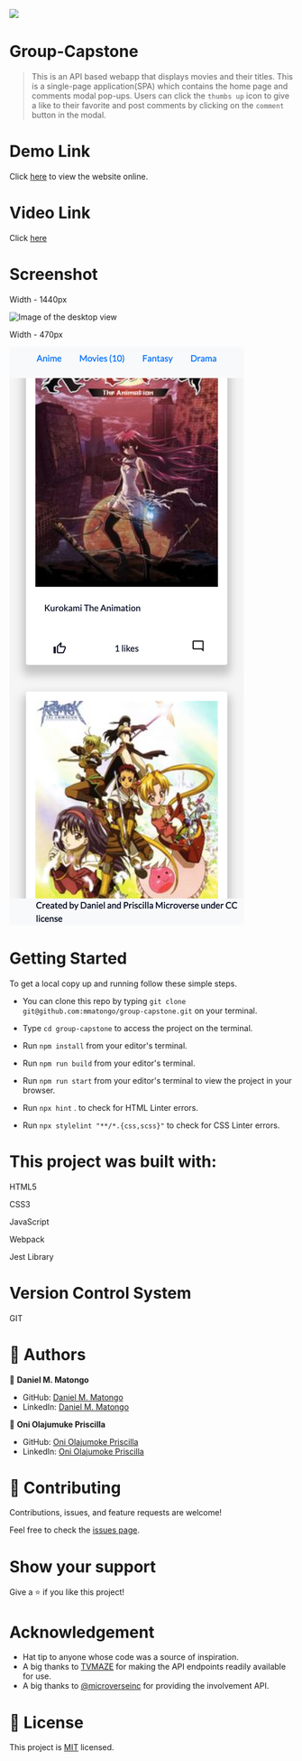 ![](https://img.shields.io/badge/Microverse-blueviolet)

# Group-Capstone

> This is an API based webapp that displays movies and their titles. This is a single-page application(SPA) which contains the home page and comments modal pop-ups. Users can click the `thumbs up` icon to give a like to their favorite and post comments by clicking on the `comment` button in the modal.  

# Demo Link

Click [here](https://mmatongo.github.io/group-capstone/dist/) to view the website online.

# Video Link 
Click [here](https://youtu.be/X3809LCFK9s)
# Screenshot

Width - 1440px

![Image of the desktop view](./img/scr1.png)

Width - 470px

![Image of the mobile view](./img/scr2.png)

# Getting Started

To get a local copy up and running follow these simple steps.

- You can clone this repo by typing `git clone git@github.com:mmatongo/group-capstone.git` on your terminal.

- Type `cd group-capstone` to access the project on the terminal.
  
- Run `npm install` from your editor's terminal.

- Run `npm run build` from your editor's terminal.

- Run `npm run start` from your editor's terminal to view the project in your browser.

- Run `npx hint` . to check for HTML Linter errors.

- Run `npx stylelint "**/*.{css,scss}"` to check for CSS Linter errors.


# This project was built with:

HTML5

CSS3

JavaScript

Webpack

Jest Library
# Version Control System

GIT

# 👤 Authors


👤 **Daniel M. Matongo**

- GitHub: [Daniel M. Matongo](https://github.com/mmatongo)
- LinkedIn: [Daniel M. Matongo](https://linkedin.com/in/mmatongo)


👤 **Oni Olajumuke Priscilla**

- GitHub: [Oni Olajumoke Priscilla](https://github.com/prolajumokeoni)
- LinkedIn: [Oni Olajumoke Priscilla](https://www.linkedin.com/in/prolajumokeoni/)

# 🤝 Contributing

Contributions, issues, and feature requests are welcome!

Feel free to check the [issues page](https://github.com/mmatongo/group-capstone/issues).

# Show your support

Give a ⭐️ if you like this project!

# Acknowledgement
- Hat tip to anyone whose code was a source of inspiration.
- A big thanks to [TVMAZE](https://www.tvmaze.com/) for making the API endpoints readily available for use.
- A big thanks to [@microverseinc](https://github.com/microverseinc) for providing the involvement API.

# 📝 License

This project is [MIT](./MIT.md) licensed.

